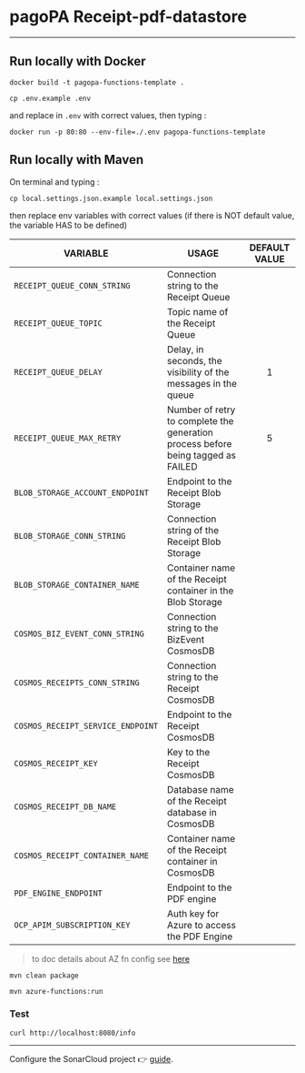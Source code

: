 # pagoPA Receipt-pdf-datastore

---

## Run locally with Docker
`docker build -t pagopa-functions-template .`

`cp .env.example .env`

and replace in `.env` with correct values, then typing :

`docker run -p 80:80 --env-file=./.env pagopa-functions-template`

## Run locally with Maven

On terminal and  typing :

`cp local.settings.json.example local.settings.json`

then replace env variables with correct values
(if there is NOT default value, the variable HAS to be defined)

| VARIABLE                          | USAGE                                                                            | DEFAULT VALUE |
|-----------------------------------|----------------------------------------------------------------------------------|:-------------:|
| `RECEIPT_QUEUE_CONN_STRING`       | Connection string to the Receipt Queue                                           |               |
| `RECEIPT_QUEUE_TOPIC`             | Topic name of the Receipt Queue                                                  |               |
| `RECEIPT_QUEUE_DELAY`             | Delay, in seconds, the visibility of the messages in the queue                   |       1       |
| `RECEIPT_QUEUE_MAX_RETRY`         | Number of retry to complete the generation process before being tagged as FAILED |       5       |
| `BLOB_STORAGE_ACCOUNT_ENDPOINT`   | Endpoint to the Receipt Blob Storage                                             |               |
| `BLOB_STORAGE_CONN_STRING`        | Connection string of the Receipt Blob Storage                                    |               |
| `BLOB_STORAGE_CONTAINER_NAME`     | Container name of the Receipt container in the Blob Storage                      |               |
| `COSMOS_BIZ_EVENT_CONN_STRING`    | Connection string to the BizEvent CosmosDB                                       |               |
| `COSMOS_RECEIPTS_CONN_STRING`     | Connection string to the Receipt CosmosDB                                        |               |
| `COSMOS_RECEIPT_SERVICE_ENDPOINT` | Endpoint to the Receipt CosmosDB                                                 |               |
| `COSMOS_RECEIPT_KEY`              | Key to the Receipt CosmosDB                                                      |               |
| `COSMOS_RECEIPT_DB_NAME`          | Database name of the Receipt database in CosmosDB                                |               |
| `COSMOS_RECEIPT_CONTAINER_NAME`   | Container name of the Receipt container in CosmosDB                              |               |
| `PDF_ENGINE_ENDPOINT`             | Endpoint to the PDF engine                                                       |               |
| `OCP_APIM_SUBSCRIPTION_KEY`       | Auth key for Azure to access the PDF Engine                                      |               |


> to doc details about AZ fn config see [here](https://stackoverflow.com/questions/62669672/azure-functions-what-is-the-purpose-of-having-host-json-and-local-settings-jso)

`mvn clean package`

`mvn azure-functions:run`

### Test
`curl http://localhost:8080/info`

---

Configure the SonarCloud project :point_right: [guide](https://sonarcloud.io/project/overview?id=pagopa_pagopa-receipt-pdf-datastore).